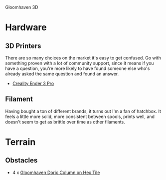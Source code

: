 Gloomhaven 3D

# Hardware
## 3D Printers
There are so many choices on the market it's easy to get confused. Go with something proven with a lot of community support, since it means if you have a question, you're more likely to have found someone else who's already asked the same question and found an answer. 
* [Creality Ender 3 Pro](https://www.amazon.com/Comgrow-Creality-Printer-Upgrade-Certified/dp/B07GYRQVYV)
## Filament
Having bought a ton of different brands, it turns out I'm a fan of hatchbox. It feels a little more solid, more consistent between spools, prints well, and doesn't seem to get as brittle over time as other filaments.

# Terrain
## Obstacles
* 4 x [Gloomhaven Doric Column on Hex Tile](https://www.thingiverse.com/thing:4045165)
